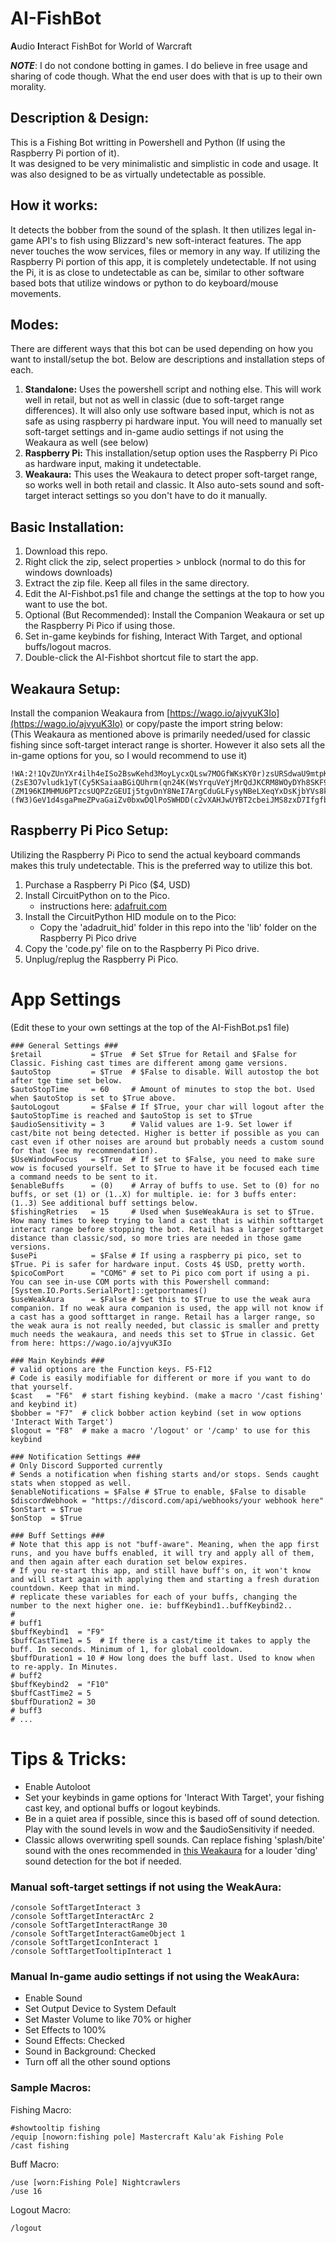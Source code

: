 # AI-FishBot 
**A**udio **I**nteract FishBot for World of Warcraft  

***NOTE***: I do not condone botting in games. I do believe in free usage and sharing of code though. What the end user does with that is up to their own morality.
## Description & Design:
This is a Fishing Bot writting in Powershell and Python (If using the Raspberry Pi portion of it).  
It was designed to be very minimalistic and simplistic in code and usage. It was also designed to be as virtually undetectable as possible.
## How it works:  
It detects the bobber from the sound of the splash. It then utilizes legal in-game API's to fish using Blizzard's new soft-interact features. The app never touches the wow services, files or memory in any way. If utilizing the Raspberry Pi portion of this app, it is completely undetectable. If not using the Pi, it is as close to undetectable as can be, similar to other software based bots that utilize windows or python to do keyboard/mouse movements.
## Modes:
There are different ways that this bot can be used depending on how you want to install/setup the bot. Below are descriptions and installation steps of each.
1. **Standalone:** Uses the powershell script and nothing else. This will work well in retail, but not as well in classic (due to soft-target range differences). It will also only use software based input, which is not as safe as using raspberry pi hardware input. You will need to manually set soft-target settings and in-game audio settings if not using the Weakaura as well (see below)
2. **Raspberry Pi:** This installation/setup option uses the Raspberry Pi Pico as hardware input, making it undetectable.
3. **Weakaura:** This uses the Weakaura to detect proper soft-target range, so works well in both retail and classic. It Also auto-sets sound and soft-target interact settings so you don't have to do it manually.

## Basic Installation:
1. Download this repo.
2. Right click the zip, select properties > unblock (normal to do this for windows downloads)
3. Extract the zip file. Keep all files in the same directory.
4. Edit the AI-Fishbot.ps1 file and change the settings at the top to how you want to use the bot.
5. Optional (But Recommended): Install the Companion Weakaura or set up the Raspberry Pi Pico if using those.
6. Set in-game keybinds for fishing, Interact With Target, and optional buffs/logout macros.
8. Double-click the AI-Fishbot shortcut file to start the app.

## Weakaura Setup:
Install the companion Weakaura from [https://wago.io/ajvyuK3Io](https://wago.io/ajvyuK3Io) or copy/paste the import string below:  
(This Weakaura as mentioned above is primarily needed/used for classic fishing since soft-target interact range is shorter. However it also sets all the in-game options for you, so I would recommend to use it)
```
!WA:2!1QvZUnYXr4ilh4eISo2BswKehd3MoyLycxQLsw7MOGfWKsKY0r)zsURSdwaU9mtpKT1WPh3DpsI(qoSiajNYbL3G9qoLt6rihcqUnyrEc8JGFcsvDpKIsIdPKwBciPzMU6QRUQV6RRAOM7j3U)T9UTYz1sLxPu5B793UNCWU((kMEoPiwhWdzYDFC7TAStn5HmPIlcN)uEOVq2NQHBYfr84QOa6G2SJ1DSpVtuhnVpl9U5IUB2IeW6sDh0XpqiK9(gAOBpHSUK2N1EqeZP16nRvBNtOHC7Q9GQ9P8W6v1WGvdfHSx6flnJ0bFKuXCfHEQNZOkJcsEZ)nEzlTKf2v37nAQ0uPUEYTsEZKFCYBL82WFV9B44Zd5QEx8XNOyb(7j4HANQ72U9UBVCSmi6D6P1rQ1wAPJODfL4ILOFXHdI)JR0qSuz5XPUohfRp4TAwU09lD)xsJ1WUA3i0ovRDyvpMYn69AXcyUAIwq6rpKruI4qpcy((8UXsMxZJ4E6EZV8bSbVKf2d8mSQchhMm5woAr3UbmzSITbOQNvne8xrVBTqQtaJuZkShXkoPfQyL0J5tJd0p7jYqX2mzxwpqr9yupqJV38OU2b0sVQAig9A)ZK377Fc8OTmUTEGAX)(ZsE3O7vludk1yT(Cy5KSaiaaBGiQUhrm(qn24K(WsYrquVeYjMrQdJKCRM8WOyDYh8SKF9lngi6hqisYDDw9bp8dF4VtsDn(Rhufco6764gR0I(h)dv37ENTfntnxokac6WcpS0WbEIiiUpB3DipI4hhAu0IfYrGpWSvO7wi5D5H0aceU08WUkZOJu0WHTkcuJweg3hCNlUjtV(tOYfZBw7oBtvG)Wkw(cfMSwQ03HZa7Ak6Xg8gkyMAAdonq0DM6XkwMAz7yf3DMkXivM6ypMEMAaKXI(Yul16l0Z2TyKAgAQv9pBM6bKjZ5xDZzpD8697Xc3eYuAOAewDZSd5bbZoAheyUDA7jaznf9yfymON5xC)ZuLLqP05yqiAypyKe)0Aka6IK7x6HfYs0lGzbHNHOPWYzlOf6nB5odGnBzhhenBPrOsrs5zj1eqeZEwJI7tt0ZcTJKIfOyJepBQQqEq2sngv0uLBerZuLAirYufYYumvrgsdmvHSz4tvets803)M8YzTo2SUHsXGZyWFYbhEizWXqYjD(rwhcvV(LpfA8m0le)(ZM196KIMHMU6PTzcsUQPZzGEUIj5tgvDnY8NeI7ArgCduGLFysyNBeLXeqYxDsKjbYVs8kza9lCEuFUCN4j6yR)6zj)KCj)0Co2JvUBYsjlN8(pl6dYUa)ijZLBABWbRygQjCubZnDfbc5Nmp855hjKE7lPrpF)0lIEl7kIQ8XrEunRj7qwO(B4ybOik32nY)y5yU3PFAyuTfDg8N(Qh2(f(8JzE7Jvp)x(rVqlCtBB5Np3FvCQTbdBr9RxBN21Ak)cyz4(dQUvT6Tpv1J6joADJDn3CZn)luXonzDXcr)L3j5wVeU1H6Eqxj6lDGcALUmhE)iHu)s7C)CBla)QV3P(yBmqRhunD(thZb9APs(zwjN)fyplCtXU5sE3JF9nA3JRiGd5afHhsCeqD1Ubufs1sHkLLmnfyi6cANKU3uLYzM0(m6bKkquLa3aTzW7gcvjdbeKpHCixftdcgqadMYHEmkrAOjXyb6FftL2bYxgdxcfJdckoYmnOpaj(eFOhj0GGiuGhr4t2NkDLuFnXzarec6fYBd7cOkpUOePsO9kuJO5ObmwxgSQKJa0pHs6keqdpaxgja2wGa9OAdVNDTvPQdnbtmhAiyepkAhhH2NaCnC3dms5yRU5io0UvSgyMz4856s5YvjqjiQyWaaQtpJ5iWngygECFFWSc1J15Yqpg26bqLzTsyg9PhaputGMk5wNc0bLSeMJHweoflQLiSD7bgHXElr2W2)1ylnk9csOdSbU9yUhSGD9lsGDTRzvardeXquY2ZfSadaahrCuOv0gBC((TWoWGqQVPrkZwpCiWPiovyBG(w0ta27511OT8ciov1BjhUMTqjYEbuWyUOS4QLUFdeUu7w1HHigupPl6A5iLk90oP315PMj)0wrSGa1tH8caGEahVUoGSQcRxjOV2PnhuoyFzRITdG9xUt5BWCw(gmNvmZbYYaOcHI)a9QhhfWgZLysxncyGYOugmo6sOWP6GJCbpqVPrAI5XQiXbaKFbm7AbmR3lfFSwUHVPHUaGo2bkLV)sBIHdPCPknUNXPj0lPLm2s4RfzPky622cV4awUVMgdWqiY4AycRwbUn6DMinT9IMiBTxu(SzY7l86aKzSNvnqq9Q7OPbqwZDAA6XpxtJR8ojpnxvfqNyViI5Ixe9BZwREdcP9HiGUhuAvprG3GNNYuOEZ7EsCy6n3jz1JF9VCuzuMJckwQuPXA7brIbNXqehQWAe81TPYUm9It8eXHJ2iLGjZodUOGvKUxzzBsd7AkJ)(fW3)GeV1d4sgaPmeZPvaGaiZv0bxwDQlPoSWHDD(c2vXAHJwUYBT2cbeiJMS8zxD7IfgfbWYfgDJPyz8KQHv8AIzKh9is(hVtJ2DATxTT2A9kTA3z9pUYo7uBRoTAV7E5pFLV2yAmqdxStrFBAzdpOGAi0psiq3lIIy0ncZyY8fmhvU4yt5rKYRu(dF4dkC(vi1ubaQ5TNrq)nrBCiWepNyzJOWpWMnwcCIY4ZAsBOdzsJFrNvkv0L9w7TvLpVwZo1(0h3yVTHAwm(RnRTXfCvxWNbSwGBA)D3VZEn39tQTE7oWXfp68pz7kn2bFZUgFvEB0kpslLpo8GqGVpFwAp1VUNiaBBRHQ2xgZJIyEn0S(4lEDX8PCOeuK8foxSkuOhxbPHk0GHMFgAgtim9Q5)VAbIXhegqMs)8Fo1EUENECpwYQVWJ5e77J7u5hxBR9Q)4TQIiqhl6l5wjRc8v)G)7f4Ra2TIHSJMoVvRm2JaejscfcDMRDI11j526ByMUe8YBOCgWufjCcgtHzaJ2x1ffIlfHPqUztmUY1GyC5RfX4k3eIXwtNyS81HyS81KyS8Sjg3zXcxgDnP86w7whYnXwrQSEw52wicymLXxlb7iWBzUrYG2RuGcv2A3GHwiL8clG0TN1JQfJN)zM5KEnddZpvaOpSBj4qA3ElIsxKKFLvx93xoFHcgl3EZLNCkm1mmcVsli30PIWeyiCOC2TecO1MaUPw6fSMUcLH6kfkfw(VP4(Hn3mP1Wv4XWcL8yAuTPDtKUGJAxWu3o2pqAfxuppM3KuxtwFXHONcmf0C12qousTuxK4jGqguPoMJfYmIr1Lm5FsM)AtsHiLgIhtXoyHpBX81LxBtapb3SO1tomv2wQzgUuOg8bTg(DNS4fF1UJ(wvGOK5fCFP5pjMXl9(eVGW(0lo44CPt4CTZMWRCvavA2o7YagViaKp9B1cbAnLZxMvI(12V8QEG)R(jXJp3l5l(U(WMR1box3dD(o4GNB4Hpx7dGUjhc9Tk(8CdK(ga)AvSJbG2ck7HF8PDmPSMuv7Zvr)9PDEwrY4JctBZANjuJD3Pywy(ItJLO4uAKi5JC(yGXw3Rj(TJRYnSao8)tGKpA0(zpGaNFCtJoEUcB)VHNkx0BJF7ZhYABR(d6PM9V(Ev9HJbIER6s(xr(0yQh(I9iTB)cP59dA(3n43KN7f9(tnLbFVBph1ulOl5FXTp8)9zjRL8h()p
```
## Raspberry Pi Pico Setup:
Utilizing the Raspberry Pi Pico to send the actual keyboard commands makes this truly undetectable. This is the preferred way to utilize this bot.
1. Purchase a Raspberry Pi Pico ($4, USD)
2. Install CircuitPython on to the Pico.
   - instructions here: [adafruit.com](https://learn.adafruit.com/getting-started-with-raspberry-pi-pico-circuitpython/circuitpython)
4. Install the CircuitPython HID module on to the Pico:
   - Copy the 'adadruit_hid' folder in this repo into the 'lib' folder on the Raspberry Pi Pico drive
5. Copy the 'code.py' file on to the Raspberry Pi Pico drive.
6. Unplug/replug the Raspberry Pi Pico.

# App Settings
(Edit these to your own settings at the top of the AI-FishBot.ps1 file) 
```
### General Settings ###
$retail           = $True  # Set $True for Retail and $False for Classic. Fishing cast times are different among game versions.
$autoStop         = $True  # $False to disable. Will autostop the bot after tge time set below.
$autoStopTime     = 60     # Amount of minutes to stop the bot. Used when $autoStop is set to $True above.
$autoLogout       = $False # If $True, your char will logout after the $autoStopTime is reached and $autoStop is set to $True
$audioSensitivity = 3      # Valid values are 1-9. Set lower if cast/bite not being detected. Higher is better if possible as you can cast even if other noises are around but probably needs a custom sound for that (see my recommendation).
$UseWindowFocus   = $True  # If set to $False, you need to make sure wow is focused yourself. Set to $True to have it be focused each time a command needs to be sent to it.
$enableBuffs      = (0)    # Array of buffs to use. Set to (0) for no buffs, or set (1) or (1..X) for multiple. ie: for 3 buffs enter: (1..3) See additional buff settings below.
$fishingRetries   = 15     # Used when $useWeakAura is set to $True. How many times to keep trying to land a cast that is within softtarget interact range before stopping the bot. Retail has a larger softtarget distance than classic/sod, so more tries are needed in those game versions.
$usePi            = $False # If using a raspberry pi pico, set to $True. Pi is safer for hardware input. Costs 4$ USD, pretty worth.
$picoComPort      = "COM6" # set to Pi pico com port if using a pi. You can see in-use COM ports with this Powershell command: [System.IO.Ports.SerialPort]::getportnames()
$useWeakAura      = $False # Set this to $True to use the weak aura companion. If no weak aura companion is used, the app will not know if a cast has a good softtarget in range. Retail has a larger range, so the weak aura is not really needed, but classic is smaller and pretty much needs the weakaura, and needs this set to $True in classic. Get from here: https://wago.io/ajvyuK3Io

### Main Keybinds ###
# valid options are the Function keys. F5-F12
# Code is easily modifiable for different or more if you want to do that yourself.
$cast   = "F6"  # start fishing keybind. (make a macro '/cast fishing' and keybind it)
$bobber = "F7"  # click bobber action keybind (set in wow options 'Interact With Target')
$logout = "F8"  # make a macro '/logout' or '/camp' to use for this keybind

### Notification Settings ###
# Only Discord Supported currently
# Sends a notification when fishing starts and/or stops. Sends caught stats when stopped as well.
$enableNotifications = $False # $True to enable, $False to disable
$discordWebhook = "https://discord.com/api/webhooks/your webhook here"
$onStart = $True
$onStop  = $True

### Buff Settings ###
# Note that this app is not "buff-aware". Meaning, when the app first runs, and you have buffs enabled, it will try and apply all of them, and then again after each duration set below expires.
# If you re-start this app, and still have buff's on, it won't know and will start again with applying them and starting a fresh duration countdown. Keep that in mind.
# replicate these variables for each of your buffs, changing the number to the next higher one. ie: buffKeybind1..buffKeybind2..
#
# buff1
$buffKeybind1  = "F9"
$buffCastTime1 = 5  # If there is a cast/time it takes to apply the buff. In seconds. Minimum of 1, for global cooldown.
$buffDuration1 = 10 # How long does the buff last. Used to know when to re-apply. In Minutes.
# buff2
$buffKeybind2  = "F10"
$buffCastTime2 = 5
$buffDuration2 = 30
# buff3
# ...
```
# Tips & Tricks:
- Enable Autoloot
- Set your keybinds in game options for 'Interact With Target', your fishing cast key, and optional buffs or logout keybinds.
- Be in a quiet area if possible, since this is based off of sound detection. Play with the sound levels in wow and the $audioSensitivity if needed.
- Classic allows overwriting spell sounds. Can replace fishing 'splash/bite' sound with the ones recommended in [this Weakaura](https://wago.io/ajvyuK3Io) for a louder 'ding' sound detection for the bot if needed.
### Manual soft-target settings if not using the WeakAura:
```
/console SoftTargetInteract 3
/console SoftTargetInteractArc 2
/console SoftTargetInteractRange 30
/console SoftTargetInteractGameObject 1
/console SoftTargetIconInteract 1
/console SoftTargetTooltipInteract 1
```
### Manual In-game audio settings if not using the WeakAura:
- Enable Sound
- Set Output Device to System Default
- Set Master Volume to like 70% or higher
- Set Effects to 100%
- Sound Effects: Checked
- Sound in Background: Checked
- Turn off all the other sound options
### Sample Macros:
Fishing Macro:
```
#showtooltip fishing
/equip [noworn:fishing pole] Mastercraft Kalu'ak Fishing Pole
/cast fishing
```
Buff Macro:
```
/use [worn:Fishing Pole] Nightcrawlers
/use 16
```
Logout Macro:
```
/logout
```

